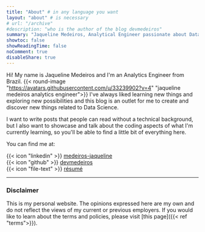 ```yaml
---
title: "About" # in any language you want
layout: "about" # is necessary
# url: "/archive"
#description: "who is the author of the blog devmedeiros"
summary: "Jaqueline Medeiros, Analytical Engineer passionate about Data Science. In her blog she mixes the technical with the accessible, offering content about programming and discoveries for readers of different skill levels."
showtoc: false
showReadingTime: false
noComment: true
disableShare: true
---
```


Hi! My name is Jaqueline Medeiros and I'm an Analytics Engineer from Brazil. {{< round-image "https://avatars.githubusercontent.com/u/33239902?v=4" "jaqueline medeiros analytics engineer">}} I've always liked learning new things and exploring new possibilities and this blog is an outlet for me to create and discover new things related to Data Science. 

I want to write posts that people can read without a technical background, but I also want to showcase and talk about the coding aspects of what I'm currently learning, so you'll be able to find a little bit of everything here.

You can find me at:

 {{< icon "linkedin" >}} [medeiros-jaqueline](https://www.linkedin.com/in/medeiros-jaqueline/)  
 {{< icon "github" >}} [devmedeiros](https://github.com/devmedeiros)  
 {{< icon "file-text" >}} [résumé](https://devmedeiros.com/resume/)

---
### Disclaimer

This is my personal website. The opinions expressed here are my own and do not reflect the views of my current or previous employers. If you would like to learn about the terms and policies, please visit [this page]({{< ref "terms">}}).